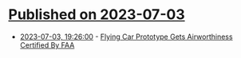 # [Published on 2023-07-03](index.md)

* [2023-07-03, 19:26:00](https://news.slashdot.org/story/23/07/03/1926244/flying-car-prototype-gets-airworthiness-certified-by-faa?utm_source=rss1.0mainlinkanon&utm_medium=feed) - [Flying Car Prototype Gets Airworthiness Certified By FAA](https://news.slashdot.org/story/23/07/03/1926244/flying-car-prototype-gets-airworthiness-certified-by-faa?utm_source=rss1.0mainlinkanon&utm_medium=feed)
